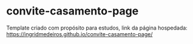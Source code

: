 # convite-casamento-page
Template criado com propósito para estudos, link da página hospedada:
https://ingridmedeiros.github.io/convite-casamento-page/
